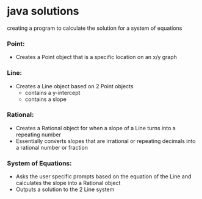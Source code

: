# java solutions
creating a program to calculate the solution for a system of equations
 ### Point:
 - Creates a Point object that is a specific location on an x/y graph
 
 ### Line:
- Creates a Line object based on 2 Point objects 
  - contains a y-intercept
  - contains a slope
 
### Rational:
- Creates a Rational object for when a slope of a Line turns into a repeating number
- Essentially converts slopes that are irrational or repeating decimals into a rational number or fraction

### System of Equations:
- Asks the user specific prompts based on the equation of the Line and calculates the slope into a Rational object
- Outputs a solution to the 2 Line system

